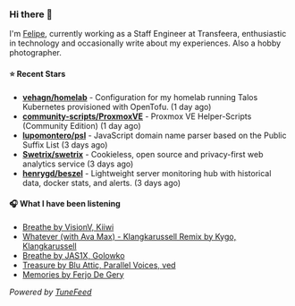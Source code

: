 ### Hi there 👋

I'm [Felipe](https://felipevm.com), currently working as a Staff Engineer at Transfeera, enthusiastic in technology and occasionally write about my experiences. Also a hobby photographer.

#### ⭐ Recent Stars
- **[vehagn/homelab](https://github.com/vehagn/homelab)** - Configuration for my homelab running Talos Kubernetes provisioned with OpenTofu. (1 day ago)
- **[community-scripts/ProxmoxVE](https://github.com/community-scripts/ProxmoxVE)** - Proxmox VE Helper-Scripts (Community Edition)  (1 day ago)
- **[lupomontero/psl](https://github.com/lupomontero/psl)** - JavaScript domain name parser based on the Public Suffix List (3 days ago)
- **[Swetrix/swetrix](https://github.com/Swetrix/swetrix)** - Cookieless, open source and privacy-first web analytics service (3 days ago)
- **[henrygd/beszel](https://github.com/henrygd/beszel)** - Lightweight server monitoring hub with historical data, docker stats, and alerts. (3 days ago)

#### 🎧 What I have been listening
- [Breathe by VisionV, Kiiwi](https://open.spotify.com/track/3UgUOY2mFLBueoiDuhC4m8)
- [Whatever (with Ava Max) - Klangkarussell Remix by Kygo, Klangkarussell](https://open.spotify.com/track/44pNIf7jXvqEcjcf59q2TJ)
- [Breathe by JAS1X, Golowko](https://open.spotify.com/track/76RSDJum61eM5g49wIE8j9)
- [Treasure by Blu Attic, Parallel Voices, ved](https://open.spotify.com/track/4TaeMT5Z7pKKIAVsWIJVBU)
- [Memories by Ferjo De Gery](https://open.spotify.com/track/5o2IZigBlkgVHePDgJXOco)

_Powered by [TuneFeed](https://tunefeed.app?ref=github.com)_
